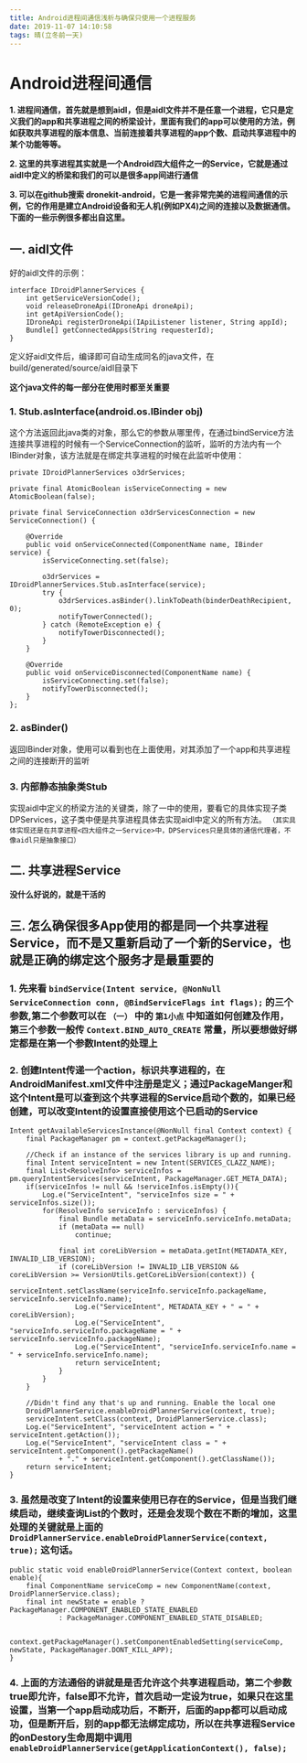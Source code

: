 ```yaml
---
title: Android进程间通信浅析与确保只使用一个进程服务
date: 2019-11-07 14:10:58
tags: 晴(立冬前一天)
---
```


# Android进程间通信

**1. 进程间通信，首先就是想到aidl，但是aidl文件并不是任意一个进程，它只是定义我们的app和共享进程之间的桥梁设计，里面有我们的app可以使用的方法，例如获取共享进程的版本信息、当前连接着共享进程的app个数、启动共享进程中的某个功能等等。**

**2. 这里的共享进程其实就是一个Android四大组件之一的Service，它就是通过aidl中定义的桥梁和我们的可以是很多app间进行通信**

**3. 可以在github搜索 dronekit-android，它是一套非常完美的进程间通信的示例，它的作用是建立Android设备和无人机(例如PX4)之间的连接以及数据通信。下面的一些示例很多都出自这里。**

## 一. aidl文件

好的aidl文件的示例：

    interface IDroidPlannerServices {
		int getServiceVersionCode();
		void releaseDroneApi(IDroneApi droneApi);
		int getApiVersionCode();
		IDroneApi registerDroneApi(IApiListener listener, String appId);
		Bundle[] getConnectedApps(String requesterId);
	}


定义好aidl文件后，编译即可自动生成同名的java文件，在build/generated/source/aidl目录下

**这个java文件的每一部分在使用时都至关重要**

### 1. Stub.asInterface(android.os.IBinder obj)
	
这个方法返回此java类的对象，那么它的参数从哪里传，在通过bindService方法连接共享进程的时候有一个ServiceConnection的监听，监听的方法内有一个IBinder对象，该方法就是在绑定共享进程的时候在此监听中使用：

	private IDroidPlannerServices o3drServices;

	private final AtomicBoolean isServiceConnecting = new AtomicBoolean(false);

    private final ServiceConnection o3drServicesConnection = new ServiceConnection() {

        @Override
        public void onServiceConnected(ComponentName name, IBinder service) {
            isServiceConnecting.set(false);

            o3drServices = IDroidPlannerServices.Stub.asInterface(service);
            try {
                o3drServices.asBinder().linkToDeath(binderDeathRecipient, 0);
                notifyTowerConnected();
            } catch (RemoteException e) {
                notifyTowerDisconnected();
            }
        }

        @Override
        public void onServiceDisconnected(ComponentName name) {
            isServiceConnecting.set(false);
            notifyTowerDisconnected();
        }
    };

### 2. asBinder()

返回IBinder对象，使用可以看到也在上面使用，对其添加了一个app和共享进程之间的连接断开的监听

### 3. 内部静态抽象类Stub

实现aidl中定义的桥梁方法的关键类，除了一中的使用，要看它的具体实现子类DPServices，这子类中便是共享进程具体去实现aidl中定义的所有方法。 `（其实具体实现还是在共享进程<四大组件之一Service>中，DPServices只是具体的通信代理者，不像aidl只是抽象接口）`


## 二. 共享进程Service

**没什么好说的，就是干活的**

## 三. 怎么确保很多App使用的都是同一个共享进程Service，而不是又重新启动了一个新的Service，也就是正确的绑定这个服务才是最重要的

### 1. 先来看 `bindService(Intent service, @NonNull ServiceConnection conn, @BindServiceFlags int flags);` 的三个参数,第二个参数可以在 `（一）` 中的 `第1小点` 中知道如何创建及作用，第三个参数一般传 `Context.BIND_AUTO_CREATE` 常量，所以要想做好绑定都是在第一个参数Intent的处理上

### 2. 创建Intent传递一个action，标识共享进程的，在AndroidManifest.xml文件中注册是定义；通过PackageManger和这个Intent是可以查到这个共享进程的Service启动个数的，如果已经创建，可以改变Intent的设置直接使用这个已启动的Service

	Intent getAvailableServicesInstance(@NonNull final Context context) {
        final PackageManager pm = context.getPackageManager();

        //Check if an instance of the services library is up and running.
        final Intent serviceIntent = new Intent(SERVICES_CLAZZ_NAME);
        final List<ResolveInfo> serviceInfos = pm.queryIntentServices(serviceIntent, PackageManager.GET_META_DATA);
        if(serviceInfos != null && !serviceInfos.isEmpty()){
            Log.e("ServiceIntent", "serviceInfos size = " + serviceInfos.size());
            for(ResolveInfo serviceInfo : serviceInfos) {
                final Bundle metaData = serviceInfo.serviceInfo.metaData;
                if (metaData == null)
                    continue;

                final int coreLibVersion = metaData.getInt(METADATA_KEY, INVALID_LIB_VERSION);
                if (coreLibVersion != INVALID_LIB_VERSION && coreLibVersion >= VersionUtils.getCoreLibVersion(context)) {
                    serviceIntent.setClassName(serviceInfo.serviceInfo.packageName, serviceInfo.serviceInfo.name);
                    Log.e("ServiceIntent", METADATA_KEY + " = " + coreLibVersion);
                    Log.e("ServiceIntent", "serviceInfo.serviceInfo.packageName = " + serviceInfo.serviceInfo.packageName);
                    Log.e("ServiceIntent", "serviceInfo.serviceInfo.name = " + serviceInfo.serviceInfo.name);
                    return serviceIntent;
                }
            }
        }

        //Didn't find any that's up and running. Enable the local one
        DroidPlannerService.enableDroidPlannerService(context, true);
        serviceIntent.setClass(context, DroidPlannerService.class);
        Log.e("ServiceIntent", "serviceIntent action = " + serviceIntent.getAction());
        Log.e("ServiceIntent", "serviceIntent class = " + serviceIntent.getComponent().getPackageName()
                + "." + serviceIntent.getComponent().getClassName());
        return serviceIntent;
    }

### 3. 虽然是改变了Intent的设置来使用已存在的Service，但是当我们继续启动，继续查询List<ResolveInfo>的个数时，还是会发现个数在不断的增加，这里处理的关键就是上面的 `DroidPlannerService.enableDroidPlannerService(context, true);` 这句话。

	public static void enableDroidPlannerService(Context context, boolean enable){
        final ComponentName serviceComp = new ComponentName(context, DroidPlannerService.class);
        final int newState = enable ? PackageManager.COMPONENT_ENABLED_STATE_ENABLED
                : PackageManager.COMPONENT_ENABLED_STATE_DISABLED;

        context.getPackageManager().setComponentEnabledSetting(serviceComp, newState, PackageManager.DONT_KILL_APP);
    }

### 4. 上面的方法通俗的讲就是是否允许这个共享进程启动，第二个参数true即允许，false即不允许，首次启动一定设为true，如果只在这里设置，当第一个app启动成功后，不断开，后面的app都可以启动成功，但是断开后，别的app都无法绑定成功，所以在共享进程Service的onDestory生命周期中调用 `enableDroidPlannerService(getApplicationContext(), false);`